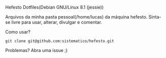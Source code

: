 Hefesto Dotfiles(Debian GNU/Linux 8.1 (jessie))

Arquivos da minha pasta pessoal(/home/lucas) da máquina hefesto.
Sinta-se livre para usar, alterar, divulgar e comentar.

Como usar?
    
    git clone git@github.com:sistematico/hefesto.git

Problemas? Abra uma issue ;)
